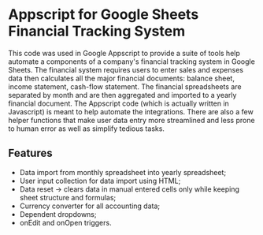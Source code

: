 # Appscript for Google Sheets Financial Tracking System

This code was used in Google Appscript to provide a suite of tools help automate a components of a company's financial tracking system in Google Sheets. The financial system requires users to enter sales and expenses data then calculates all the major financial documents: balance sheet, income statement, cash-flow statement. The financial spreadsheets are separated by month and are then aggregated and imported to a yearly financial document. The Appscript code (which is actually written in Javascript) is meant to help automate the integrations. There are also a few helper functions that make user data entry more streamlined and less prone to human error as well as simplify tedious tasks.

## Features

- Data import from monthly spreadsheet into yearly spreadsheet;
- User input collection for data import using HTML;
- Data reset -> clears data in manual entered cells only while keeping sheet structure and formulas;
- Currency converter for all accounting data;
- Dependent dropdowns;
- onEdit and onOpen triggers.
